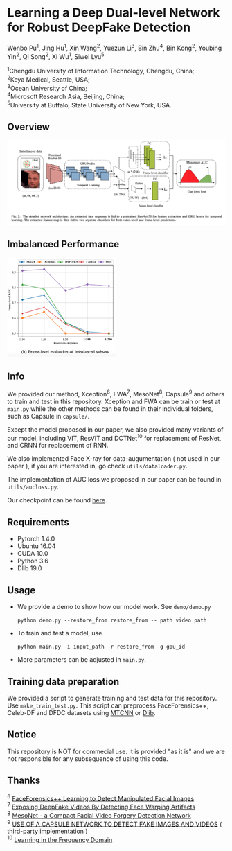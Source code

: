 # Learning a Deep Dual-level Network for Robust DeepFake Detection

Wenbo Pu<sup>1</sup>, Jing Hu<sup>1</sup>, Xin Wang<sup>2</sup>, Yuezun Li<sup>3</sup>, Bin Zhu<sup>4</sup>, Bin Kong<sup>2</sup>, Youbing Yin<sup>2</sup>, Qi Song<sup>2</sup>,  Xi Wu<sup>1</sup>, Siwei Lyu<sup>5</sup>

<sup>1</sup>Chengdu University of Information Technology, Chengdu, China;</br>
<sup>2</sup>Keya Medical, Seattle, USA;</br>
<sup>3</sup>Ocean University of China;</br>
<sup>4</sup>Microsoft Research Asia, Beijing, China;</br>
<sup>5</sup>University at Buffalo, State University of New York, USA.



## Overview

![](./imgs/overview.png)

## Imbalanced Performance

<img src="./imgs/imbalanced performance.png" width="50%" />


## Info

We provided our method, Xception<sup>6</sup>, FWA<sup>7</sup>, MesoNet<sup>8</sup>, Capsule<sup>9</sup> and others to train and test in this repository. Xception and FWA can be train or test at `main.py` while the other methods can be found in their individual folders, such as Capsule in `capsule/`.

Except the model proposed in our paper, we also provided many variants of our model, including VIT, ResVIT and DCTNet<sup>10</sup> for replacement of ResNet, and CRNN for replacement of RNN.

We also implemented Face X-ray for data-augumentation ( not used in our paper ), if you are interested in, go check `utils/dataloader.py`.

The implementation of AUC loss we proposed in our paper can be found in `utils/aucloss.py`.

Our checkpoint can be found [here](https://drive.google.com/file/d/144ol1u4Kz4HwOsG3qvEeVqH8bpqCvaOU/view?usp=sharing).


## Requirements

- Pytorch 1.4.0
- Ubuntu 16.04
- CUDA 10.0
- Python 3.6
- Dlib 19.0

## Usage 

- We provide a demo to show how our model work. See `demo/demo.py`
  ```shell
  python demo.py --restore_from restore_from -- path video path
  ```

- To train and test a model, use 

  ```shell
  python main.py -i input_path -r restore_from -g gpu_id
  ```

- More parameters can be adjusted in `main.py`.

## Training data preparation

We provided a script to generate training and test data for this repository. Use `make_train_test.py`. This script can preprocess FaceForensics++, Celeb-DF and DFDC datasets using [MTCNN](https://github.com/ipazc/mtcnn) or [Dlib](https://github.com/davisking/dlib/).

## Notice

This repository is NOT for commecial use. It is provided "as it is" and we are not responsible for any subsequence of using this code.


## Thanks

<sup>6</sup> [FaceForensics++ Learning to Detect Manipulated Facial Images](https://github.com/ondyari/FaceForensics) </br>
<sup>7</sup> [Exposing DeepFake Videos By Detecting Face Warping Artifacts](https://github.com/yuezunli/CVPRW2019_Face_Artifacts) </br>
<sup>8</sup> [MesoNet - a Compact Facial Video Forgery Detection Network](https://github.com/DariusAf/MesoNet) </br>
<sup>9</sup> [USE OF A CAPSULE NETWORK TO DETECT FAKE IMAGES AND VIDEOS](https://github.com/raohashim/DFD) ( third-party implementation ) </br>
<sup>10</sup> [Learning in the Frequency Domain](https://github.com/calmevtime/DCTNet)
